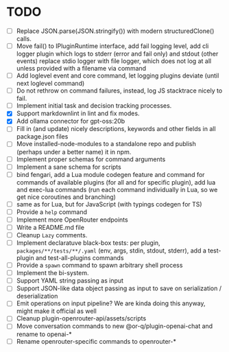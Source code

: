 # TODO

- [ ] Replace JSON.parse(JSON.stringify()) with modern structuredClone() calls.
- [ ] Move fail() to IPluginRuntime interface, add fail logging level, add cli logger plugin which logs to stderr (error
      and fail only) and stdout (other events) replace stdio logger with file logger, which does not log at all unless
      provided with a filename via command
- [ ] Add loglevel event and core command, let logging plugins deviate (until next loglevel command)
- [ ] Do not rethrow on command failures, instead, log JS stacktrace nicely to fail.
- [ ] Implement initial task and decision tracking processes.
- [x] Support markdownlint in lint and fix modes.
- [x] Add ollama connector for gpt-oss:20b
- [ ] Fill in (and update) nicely descriptions, keywords and other fields in all package.json files
- [ ] Move installed-node-modules to a standalone repo and publish (perhaps under a better name) it in npm.
- [ ] Implement proper schemas for command arguments
- [ ] Implement a sane schema for scripts
- [ ] bind fengari, add a Lua module codegen feature and command for commands of available plugins (for all and for
      specific plugin), add lua and exec-lua commands (run each command individually in Lua, so we get nice coroutines
      and branching)
- [ ] same as for Lua, but for JavaScript (with typings codegen for TS)
- [ ] Provide a `help` command
- [ ] Implement more OpenRouter endpoints
- [ ] Write a README.md file
- [ ] Cleanup `Lazy` comments.
- [ ] Implement declaratuve black-box tests: per plugin, `packages/**/tests/**/.yaml` (env, args, stdin, stdout,
      stderr), add a test-plugin and test-all-plugins commands
- [ ] Provide a `spawn` command to spawn arbitrary shell process
- [ ] Implement the bi-system.
- [ ] Support YAML string passing as input
- [ ] Support JSON-like data object passing as input to save on serialization / deserialization
- [ ] Emit operations on input pipeline? We are kinda doing this anyway, might make it official as well
- [ ] Cleanup plugin-openrouter-api/assets/scripts
- [ ] Move conversation commands to new @or-q/plugin-openai-chat and rename to openai-\*
- [ ] Rename openrouter-specific commands to openrouter-\*
